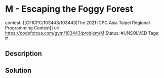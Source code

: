 # M - Escaping the Foggy Forest

contest: [[CFICPC/103443/103443|The 2021 ICPC Asia Taipei Regional Programming Contest]]
url: https://codeforces.com/gym/103443/problem/M
Status: #UNSOLVED
Tags: #

## Description

## Solution


